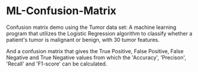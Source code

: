 # ML-Confusion-Matrix
Confusion matrix demo using the Tumor data set: 
A machine learning program that utilizes the Logistic Regression algorithm to classify whether a patient's tumor is malignant or benign, with 30 tumor features.

And a confusion matrix that gives the True Positive, False Positive, False Negative and True Negative values from which the 'Accuracy', 'Precison', 'Recall' and 'F1-score' can be calculated.
